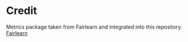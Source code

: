 # Credit
Metrics package taken from Fairlearn and integrated into this repository.
[Fairlearn](https://github.com/fairlearn/fairlearn)
